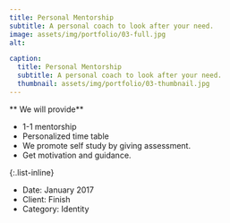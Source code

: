 ```yaml
---
title: Personal Mentorship
subtitle: A personal coach to look after your need.
image: assets/img/portfolio/03-full.jpg
alt: 

caption:
  title: Personal Mentorship
  subtitle: A personal coach to look after your need.
  thumbnail: assets/img/portfolio/03-thumbnail.jpg
---
```

** We will provide**
* 1-1 mentorship
* Personalized time table
* We promote self study by giving assessment.
* Get motivation and guidance.

{:.list-inline}
- Date: January 2017
- Client: Finish
- Category: Identity

